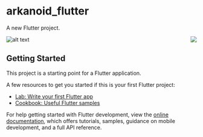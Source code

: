 # arkanoid_flutter

A new Flutter project.

<img src="doc/arkanoid.gif" align="right">

![alt text](https://www.c64-wiki.com/images/thumb/6/60/Arkanoid-title.png/300px-Arkanoid-title.png)

## Getting Started

This project is a starting point for a Flutter application.

A few resources to get you started if this is your first Flutter project:

- [Lab: Write your first Flutter app](https://docs.flutter.dev/get-started/codelab)
- [Cookbook: Useful Flutter samples](https://docs.flutter.dev/cookbook)

For help getting started with Flutter development, view the
[online documentation](https://docs.flutter.dev/), which offers tutorials,
samples, guidance on mobile development, and a full API reference.
